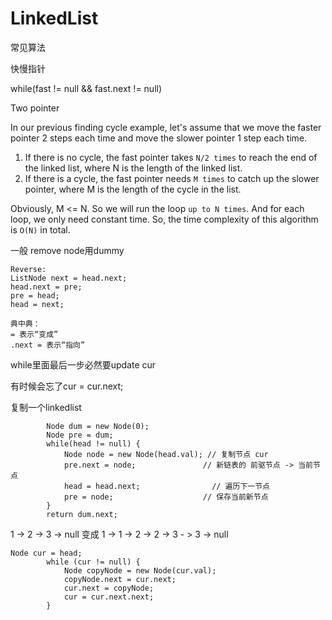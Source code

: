 # LinkedList

常见算法

快慢指针

while(fast != null && fast.next != null)

Two pointer

In our previous finding cycle example, let's assume that we move the faster pointer 2 steps each time and move the slower pointer 1 step each time.

1. If there is no cycle, the fast pointer takes `N/2 times` to reach the end of the linked list, where N is the length of the linked list.
2. If there is a cycle, the fast pointer needs `M times` to catch up the slower pointer, where M is the length of the cycle in the list.

Obviously, M <= N. So we will run the loop `up to N times`. And for each loop, we only need constant time. So, the time complexity of this algorithm is `O(N)` in total.



一般 remove node用dummy





```
Reverse:
ListNode next = head.next; 
head.next = pre; 
pre = head; 
head = next;
            
典中典：
= 表示“变成”
.next = 表示“指向”
```

while里面最后一步必然要update cur

有时候会忘了cur = cur.next;



复制一个linkedlist

```
        Node dum = new Node(0);
        Node pre = dum;
        while(head != null) {
            Node node = new Node(head.val); // 复制节点 cur
            pre.next = node;               // 新链表的 前驱节点 -> 当前节点
            head = head.next;                // 遍历下一节点
            pre = node;                    // 保存当前新节点
        }
        return dum.next;
```



1 -> 2 -> 3 -> null 变成  1 -> 1 -> 2 -> 2 -> 3 - > 3 -> null

```
Node cur = head;
        while (cur != null) {
            Node copyNode = new Node(cur.val);
            copyNode.next = cur.next;
            cur.next = copyNode;
            cur = cur.next.next;
        }
```



